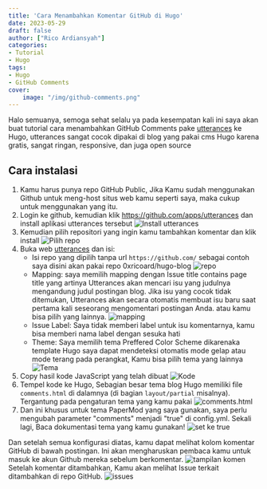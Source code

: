 ```yaml
---
title: 'Cara Menambahkan Komentar GitHub di Hugo'
date: 2023-05-29
draft: false
author: ["Rico Ardiansyah"]
categories:
- Tutorial
- Hugo
tags:
- Hugo
- GitHub Comments
cover:
    image: "/img/github-comments.png"
---
```

Halo semuanya, semoga sehat selalu ya pada kesempatan kali ini saya akan buat tutorial cara menambahkan GitHub Comments pake [utterances](https://utteranc.es/) ke Hugo, utterances sangat cocok dipakai di blog yang pakai cms Hugo karena gratis, sangat ringan, responsive, dan juga open source
## Cara instalasi
1. Kamu harus punya repo GitHub Public, Jika Kamu sudah menggunakan Github untuk meng-host situs web kamu seperti saya, maka cukup untuk menggunakan yang itu.
2. Login ke github, kemudian klik https://github.com/apps/utterances dan install aplikasi utterances tersebut
![Install utterances](/img/IMG_6309.png)
3. Kemudian pilih repositori yang ingin kamu tambahkan komentar dan klik install
![Pilih repo](/img/IMG_6310.png)
4. Buka web [utterances](https://utteranc.es/) dan isi:
    - Isi repo yang dipilih tanpa url ``https://github.com/`` sebagai contoh saya disini akan pakai repo 0xricoard/hugo-blog
      ![repo](/img/repo.png)
    - Mapping: saya memilih mapping dengan Issue title contains page title yang artinya Utterances akan mencari isu yang judulnya mengandung judul postingan blog. Jika isu yang cocok tidak ditemukan, Utterances akan secara otomatis membuat isu baru saat pertama kali seseorang mengomentari postingan Anda. atau kamu bisa pilih yang lainnya.
![mapping](/img/mapping.png)
    - Issue Label: Saya tidak memberi label untuk isu komentarnya, kamu bisa memberi nama label dengan sesuka hati
    - Theme: Saya memilih tema Preffered Color Scheme dikarenaka template Hugo saya dapat mendeteksi otomatis mode gelap atau mode terang pada perangkat, Kamu bisa pilih tema yang lainnya
    ![Tema](/img/theme.png)
5. Copy hasil kode JavaScript yang telah dibuat
   ![Kode](/img/kodescript.png)
6. Tempel kode ke Hugo, Sebagian besar tema blog Hugo memiliki file ``comments.html`` di dalamnya (di bagian ``layout/partial`` misalnya). Tergantung pada pengaturan tema yang kamu pakai
   ![comments.html](/img/commentshtml.png)
7. Dan ini khusus untuk tema PaperMod yang saya gunakan, saya perlu mengubah parameter "comments" menjadi "true" di config.yml. Sekali lagi, Baca dokumentasi tema yang kamu gunakan!
    ![set ke true](/img/commentstrue.png)
 
Dan setelah semua konfigurasi diatas, kamu dapat melihat kolom komentar GitHub di bawah postingan. Ini akan mengharuskan pembaca kamu untuk masuk ke akun Github mereka sebelum berkomentar.
![tampilan komen](/img/github-comments.png)
Setelah komentar ditambahkan, Kamu akan melihat Issue terkait ditambahkan di repo GitHub.
![issues](/img/issues.png)
